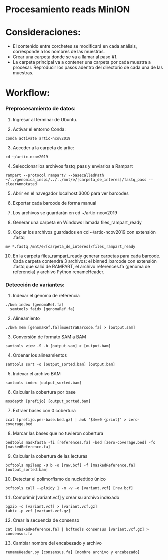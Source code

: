 # Procesamiento reads MinION

# Consideraciones:
- El contenido entre corchetes se modificará en cada análisis, corresponde a los nombres de las muestras.
- Crear una carpeta donde se va a llamar al paso #1.
- La carpeta principal va a contener una carpeta por cada muestra a procesar. Reproducir los pasos adentro del directorio de cada una de las muestras.

# Workflow:

### Preprocesamiento de datos:

1. Ingresar al terminar de Ubuntu.

2. Activar el entorno Conda:
```
conda activate artic-ncov2019
```
3. Acceder a la carpeta de artic:
```
cd ~/artic-ncov2019
```
4. Seleccionar los archivos fastq_pass y enviarlos a Rampart
```
rampart --protocol rampart/ --basecalledPath ~/../genomica_inspi/../../mnt/e/[carpeta_de_interes]/fastq_pass --clearAnnotated
```
5.	Abrir en el navegador localhost:3000 para ver barcodes

6.	Exportar cada barcode de forma manual

7.	Los archivos se guardarán en cd ~/artic-ncov2019

8.	Generar una carpeta en Windows llamada files_rampart_ready

9.	Copiar los archivos guardados en cd ~/artic-ncov2019 con extensión .fastq

```
mv *.fastq /mnt/e/[carpeta_de_interes]/files_rampart_ready
```
10.	En la carpeta files_rampart_ready generar carpetas para cada barcode. Cada carpeta contendrá 3 archivos: el binned_barcode con extensión .fastq que salió de RAMPART, el archivo references.fa (genoma de referencia) y archivo Python renameHeader.

### Detección de variantes:
1. Indexar el genoma de referencia
```
./bwa index [genomaRef.fa] 
  samtools faidx [genomaRef.fa]
```

2. Alineamiento
```
./bwa mem [genomaRef.fa][muestraBarcode.fa] > [output.sam]
```

3. Conversión de formato SAM a BAM
```
samtools view -S -b [output.sam] > [output.bam]
```

4. Ordenar los alineamientos
```
samtools sort -o [output_sorted.bam] [output.bam] 
```

5. Indexar el archivo BAM
```
samtools index [output_sorted.bam]
```

6. Calcular la cobertura por base
```
mosdepth [prefijo] [output_sorted.bam]
```

7. Extraer bases con 0 cobertura
```
zcat [prefijo.per-base.bed.gz] | awk '$4==0 {print}' > zero-coverage.bed
```

8.  Marcar las bases que no tuvieron cobertura
```
bedtools maskfasta -fi [references.fa] -bed [zero-coverage.bed] -fo [maskedReference.fa]
```

9. Calcular la cobertura de las lecturas
```
bcftools mpileup -O b -o [raw.bcf] -f [maskedReference.fa] [output_sorted.bam]
```

10. Detectar el polimorfismo de nucleótido único
```
bcftools call --ploidy 1 -m -v -o [variant.vcf] [raw.bcf]
```

11. Comprimir [variant.vcf] y crear su archivo indexado
```
bgzip -c [variant.vcf] > [variant.vcf.gz]
tabix -p vcf [variant.vcf.gz]
```

12. Crear la secuencia de consenso
```
cat [maskedReference.fa] | bcftools consensus [variant.vcf.gz] > consensus.fa
```

13. Cambiar nombre del encabezado y archivo
```
renameHeader.py [consensus.fa] [nombre archivo y encabezado]
```

